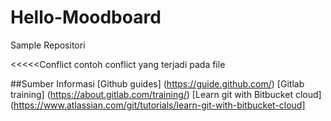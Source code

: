 # Hello-Moodboard
Sample Repositori

<<<<<Conflict
contoh conflict yang terjadi pada file

##Sumber Informasi
 [Github guides] (https://guide.github.com/)
 [Gitlab training] (https://about.gitlab.com/training/)
 [Learn git with Bitbucket cloud] (https://www.atlassian.com/git/tutorials/learn-git-with-bitbucket-cloud]
